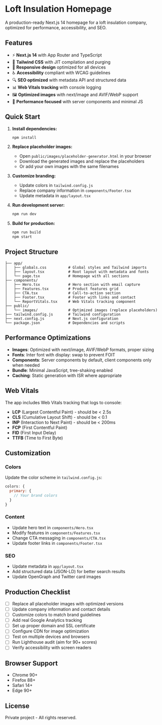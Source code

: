 # Loft Insulation Homepage

A production-ready Next.js 14 homepage for a loft insulation company, optimized for performance, accessibility, and SEO.

## Features

- ⚡ **Next.js 14** with App Router and TypeScript
- 🎨 **Tailwind CSS** with JIT compilation and purging
- 📱 **Responsive design** optimized for all devices
- ♿ **Accessibility** compliant with WCAG guidelines
- 🔍 **SEO optimized** with metadata API and structured data
- 📊 **Web Vitals tracking** with console logging
- 🖼️ **Optimized images** with next/image and AVIF/WebP support
- 🚀 **Performance focused** with server components and minimal JS

## Quick Start

1. **Install dependencies:**
   ```bash
   npm install
   ```

2. **Replace placeholder images:**
   - Open `public/images/placeholder-generator.html` in your browser
   - Download the generated images and replace the placeholders
   - Or add your own images with the same filenames

3. **Customize branding:**
   - Update colors in `tailwind.config.js`
   - Replace company information in `components/Footer.tsx`
   - Update metadata in `app/layout.tsx`

4. **Run development server:**
   ```bash
   npm run dev
   ```

5. **Build for production:**
   ```bash
   npm run build
   npm start
   ```

## Project Structure

```
├── app/
│   ├── globals.css          # Global styles and Tailwind imports
│   ├── layout.tsx           # Root layout with metadata and fonts
│   └── page.tsx             # Homepage with all sections
├── components/
│   ├── Hero.tsx             # Hero section with email capture
│   ├── Features.tsx         # Product features grid
│   ├── CTA.tsx              # Call-to-action section
│   ├── Footer.tsx           # Footer with links and contact
│   └── ReportVitals.tsx     # Web Vitals tracking component
├── public/
│   └── images/              # Optimized images (replace placeholders)
├── tailwind.config.js       # Tailwind configuration
├── next.config.js           # Next.js configuration
└── package.json             # Dependencies and scripts
```

## Performance Optimizations

- **Images**: Optimized with next/image, AVIF/WebP formats, proper sizing
- **Fonts**: Inter font with display: swap to prevent FOIT
- **Components**: Server components by default, client components only when needed
- **Bundle**: Minimal JavaScript, tree-shaking enabled
- **Caching**: Static generation with ISR where appropriate

## Web Vitals

The app includes Web Vitals tracking that logs to console:
- **LCP** (Largest Contentful Paint) - should be < 2.5s
- **CLS** (Cumulative Layout Shift) - should be < 0.1
- **INP** (Interaction to Next Paint) - should be < 200ms
- **FCP** (First Contentful Paint)
- **FID** (First Input Delay)
- **TTFB** (Time to First Byte)

## Customization

### Colors
Update the color scheme in `tailwind.config.js`:
```javascript
colors: {
  primary: {
    // Your brand colors
  }
}
```

### Content
- Update hero text in `components/Hero.tsx`
- Modify features in `components/Features.tsx`
- Change CTA messaging in `components/CTA.tsx`
- Update footer links in `components/Footer.tsx`

### SEO
- Update metadata in `app/layout.tsx`
- Add structured data (JSON-LD) for better search results
- Update OpenGraph and Twitter card images

## Production Checklist

- [ ] Replace all placeholder images with optimized versions
- [ ] Update company information and contact details
- [ ] Customize colors to match brand guidelines
- [ ] Add real Google Analytics tracking
- [ ] Set up proper domain and SSL certificate
- [ ] Configure CDN for image optimization
- [ ] Test on multiple devices and browsers
- [ ] Run Lighthouse audit (aim for 90+ scores)
- [ ] Verify accessibility with screen readers

## Browser Support

- Chrome 90+
- Firefox 88+
- Safari 14+
- Edge 90+

## License

Private project - All rights reserved.
